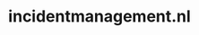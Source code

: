 ---
layout: post
title: "incidentmanagement.nl"
internal_url: "/dutchgov/incidentmanagement.nl.html"
subdomains_count: 5
all_subdomains_count: 5
urls_count: 4
ssl_rank: 0
http_rank: 47.5
url_link: /data/incidentmanagement.nl/urls.txt
all_subdomains_link: /data/incidentmanagement.nl/all_subdomains.txt
subdomains_link: /data/incidentmanagement.nl/subdomains.txt
categories: dutchgov
---